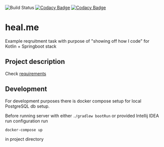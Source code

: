 ![Build Status](https://github.com/Kryszak/heal.me/actions/workflows/build.yml/badge.svg)
[![Codacy Badge](https://app.codacy.com/project/badge/Grade/5f435e91f78544f5a7634174aab97a5f)](https://www.codacy.com/gh/Kryszak/heal.me/dashboard?utm_source=github.com&amp;utm_medium=referral&amp;utm_content=Kryszak/heal.me&amp;utm_campaign=Badge_Grade)
[![Codacy Badge](https://app.codacy.com/project/badge/Coverage/5f435e91f78544f5a7634174aab97a5f)](https://app.codacy.com/gh/Kryszak/heal.me/dashboard?utm_source=gh&utm_medium=referral&utm_content=&utm_campaign=Badge_coverage)

# heal.me
Example reqruitment task with purpose of "showing off how I code" for Kotlin + Springboot stack

## Project description
Check [requirements](./requirements.md)

## Development
For development purposes there is docker compose setup for local PostgreSQL db setup.

Before running server with either `./gradlew bootRun` or provided Intellij IDEA run configuration
run 
```
docker-compose up
``` 
in project directory

